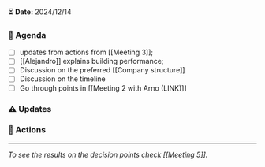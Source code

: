 ⏳ **Date:** 2024/12/14

### 📃 Agenda

- [ ] updates from actions from [[Meeting 3]];
- [ ] [[Alejandro]] explains building performance;
- [ ] Discussion on the preferred [[Company structure]]
- [ ] Discussion on the timeline
- [ ] Go through points in [[Meeting 2 with Arno (LINK)]]
### ⚠️ Updates

### 🚀 Actions



---

_To see the results on the decision points check [[Meeting 5]]._
